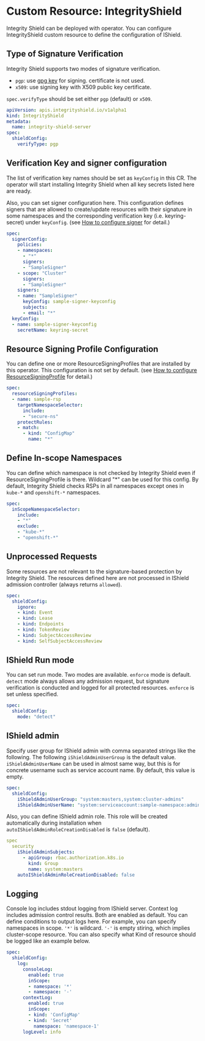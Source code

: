 

# Custom Resource: IntegrityShield

Integrity Shield can be deployed with operator. You can configure IntegrityShield custom resource to define the configuration of IShield.

## Type of Signature Verification

Integrity Shield supports two modes of signature verification.
- `pgp`: use [gpg key](https://www.gnupg.org/index.html) for signing. certificate is not used.
- `x509`: use signing key with X509 public key certificate.

`spec.verifyType` should be set either `pgp` (default) or `x509`.

```yaml
apiVersion: apis.integrityshield.io/v1alpha1
kind: IntegrityShield
metadata:
  name: integrity-shield-server
spec:
  shieldConfig:
    verifyType: pgp
```

<!-- ## Enable Helm plugin

You can enable Helm plugin to support verification of Helm provenance and integrity (https://helm.sh/docs/topics/provenance/). By enabling this, Helm package installation is verified with its provenance file.

```yaml
spec:
  shieldConfig:
    policy:
      plugin:
      - name: helm
        enabled: false
``` -->

## Verification Key and signer configuration

The list of verification key names should be set as `keyConfig` in this CR.
The operator will start installing Integrity Shield when all key secrets listed here are ready.

Also, you can set signer configuration here.
This configuration defines signers that are allowed to create/update resources with their signature in some namespaces and the corresponding verification key (i.e. keyring-secret) under `keyConfig`.
(see [How to configure signer](README_SIGNER_CONFIG.md) for detail.)

```yaml
spec:
  signerConfig:
    policies:
    - namespaces:
      - "*"
      signers:
      - "SampleSigner"
    - scope: "Cluster"
      signers:
      - "SampleSigner"
    signers:
    - name: "SampleSigner"
      keyConfig: sample-signer-keyconfig
      subjects:
      - email: "*"
  keyConfig:
  - name: sample-signer-keyconfig
    secretName: keyring-secret

```

## Resource Signing Profile Configuration
You can define one or more ResourceSigningProfiles that are installed by this operator.
This configuration is not set by default.
(see [How to configure ResourceSigningProfile](README_FOR_RESOURCE_SIGNING_PROFILE.md) for detail.)

```yaml
spec:
  resourceSigningProfiles:
  - name: sample-rsp
    targetNamespaceSelector:
      include:
      - "secure-ns"
    protectRules:
    - match:
      - kind: "ConfigMap"
        name: "*"
```

## Define In-scope Namespaces
You can define which namespace is not checked by Integrity Shield even if ResourceSigningProfile is there.
Wildcard "*" can be used for this config. By default, Integrity Shield checks RSPs in all namespaces except ones in `kube-*` and `openshift-*` namespaces.

```yaml
spec:
  inScopeNamespaceSelector:
    include:
    - "*"
    exclude:
    - "kube-*"
    - "openshift-*"
```

## Unprocessed Requests
Some resources are not relevant to the signature-based protection by Integrity Shield.
The resources defined here are not processed in IShield admission controller (always returns `allowed`).

```yaml
spec:
  shieldConfig:
    ignore:
    - kind: Event
    - kind: Lease
    - kind: Endpoints
    - kind: TokenReview
    - kind: SubjectAccessReview
    - kind: SelfSubjectAccessReview
```

## IShield Run mode
You can set run mode. Two modes are available. `enforce` mode is default. `detect` mode always allows any admission request, but signature verification is conducted and logged for all protected resources. `enforce` is set unless specified.

```yaml
spec:
  shieldConfig:
    mode: "detect"
```

<!-- ## Install on OpenShift

When deploying OpenShift cluster, this should be set `true` (default). Then, SecurityContextConstratint (SCC) will be deployed automatically during installation. For IKS or Minikube, this should be set to `false`.

```yaml
spec:
  globalConfig:
    openShift: true
``` -->

## IShield admin

Specify user group for IShield admin with comma separated strings like the following. The following `iShieldAdminUserGroup` is the default value.
`iShieldAdminUserName` can be used in almost same way, but this is for concrete username such as service account name. By default, this value is empty.

```yaml
spec:
  shieldConfig:
    iShieldAdminUserGroup: "system:masters,system:cluster-admins"
    iShieldAdminUserName: "system:serviceaccount:sample-namespace:admin-sa"
```

Also, you can define IShield admin role. This role will be created automatically during installation when `autoIShieldAdminRoleCreationDisabled` is `false` (default).

```yaml
spec
  security
    iShieldAdminSubjects:
      - apiGroup: rbac.authorization.k8s.io
        kind: Group
        name: system:masters
    autoIShieldAdminRoleCreationDisabled: false
```

<!-- 
## Webhook configuration

You can specify webhook filter configuration for processing requests in IShield. As default, all requests for namespaced resources and selected cluster-scope resources are forwarded to IShield. If you want to protect a resource by IShield, it must be covered with this filter condition.

```yaml
spec:
  webhookNamespacedResource:
    apiGroups: ["*"]
    apiVersions: ["*"]
    resources: ["*"]
  webhookClusterResource:
    apiGroups: ["*"]
    apiVersions: ["*"]
    resources:
    - podsecuritypolicies
    - clusterrolebindings
    - clusterroles
``` -->

## Logging

Console log includes stdout logging from IShield server. Context log includes admission control results. Both are enabled as default. You can define conditions to output logs here. For example, you can specify namespaces in scope. `'*'` is wildcard. `'-'` is empty stiring, which implies cluster-scope resource. You can also specify what Kind of resource should be logged like an example below.
```yaml
spec:
  shieldConfig:
    log:
      consoleLog:
        enabled: true
        inScope:
        - namespace: '*'
        - namespace: '-'
      contextLog:
        enabled: true
        inScope:
        - kind: 'ConfigMap'
        - kind: 'Secret'
          namespace: 'namespace-1'
      logLevel: info
```

